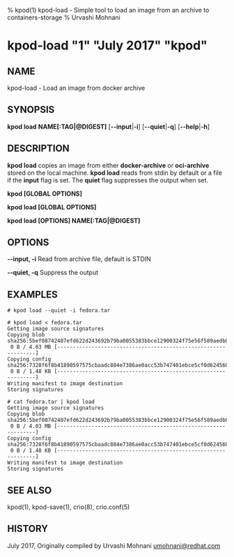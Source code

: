 % kpod(1) kpod-load - Simple tool to load an image from an archive to containers-storage
% Urvashi Mohnani
# kpod-load "1" "July 2017" "kpod"

## NAME
kpod-load - Load an image from docker archive

## SYNOPSIS
**kpod load**
**NAME[:TAG|@DIGEST]**
[**--input**|**-i**]
[**--quiet**|**-q**]
[**--help**|**-h**]

## DESCRIPTION
**kpod load** copies an image from either **docker-archive** or **oci-archive** stored
on the local machine. **kpod load** reads from stdin by default or a file if the **input** flag is set.
The **quiet** flag suppresses the output when set.

**kpod [GLOBAL OPTIONS]**

**kpod load [GLOBAL OPTIONS]**

**kpod load [OPTIONS] NAME[:TAG|@DIGEST]**

## OPTIONS

**--input, -i**
Read from archive file, default is STDIN

**--quiet, -q**
Suppress the output

## EXAMPLES

```
# kpod load --quiet -i fedora.tar
```

```
# kpod load < fedora.tar
Getting image source signatures
Copying blob sha256:5bef08742407efd622d243692b79ba0055383bbce12900324f75e56f589aedb0
 0 B / 4.03 MB [---------------------------------------------------------------]
Copying config sha256:7328f6f8b41890597575cbaadc884e7386ae0acc53b747401ebce5cf0d624560
 0 B / 1.48 KB [---------------------------------------------------------------]
Writing manifest to image destination
Storing signatures
```

```
# cat fedora.tar | kpod load
Getting image source signatures
Copying blob sha256:5bef08742407efd622d243692b79ba0055383bbce12900324f75e56f589aedb0
 0 B / 4.03 MB [---------------------------------------------------------------]
Copying config sha256:7328f6f8b41890597575cbaadc884e7386ae0acc53b747401ebce5cf0d624560
 0 B / 1.48 KB [---------------------------------------------------------------]
Writing manifest to image destination
Storing signatures
```

## SEE ALSO
kpod(1), kpod-save(1), crio(8), crio.conf(5)

## HISTORY
July 2017, Originally compiled by Urvashi Mohnani <umohnani@redhat.com>
